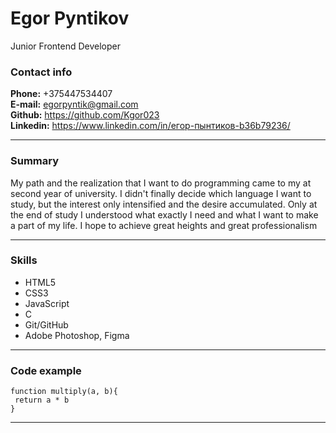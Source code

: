 # Egor Pyntikov

Junior Frontend Developer

### Contact info

**Phone:** +375447534407<br>
**E-mail:** egorpyntik@gmail.com<br>
**Github:** https://github.com/Kgor023<br>
**Linkedin:** https://www.linkedin.com/in/егор-пынтиков-b36b79236/

 ---

### Summary

My path and the realization that I want to do programming came to my at second year of university. I didn't finally decide which language I want to study, but the interest only intensified and the desire accumulated. Only at the end of study I understood what exactly I need and what I want to make a part of my life. I hope to achieve great heights and great professionalism

---

### Skills
* HTML5
* CSS3
* JavaScript
* C
* Git/GitHub
* Adobe Photoshop, Figma


---

### Code example
```
function multiply(a, b){
 return a * b
}
```

---

